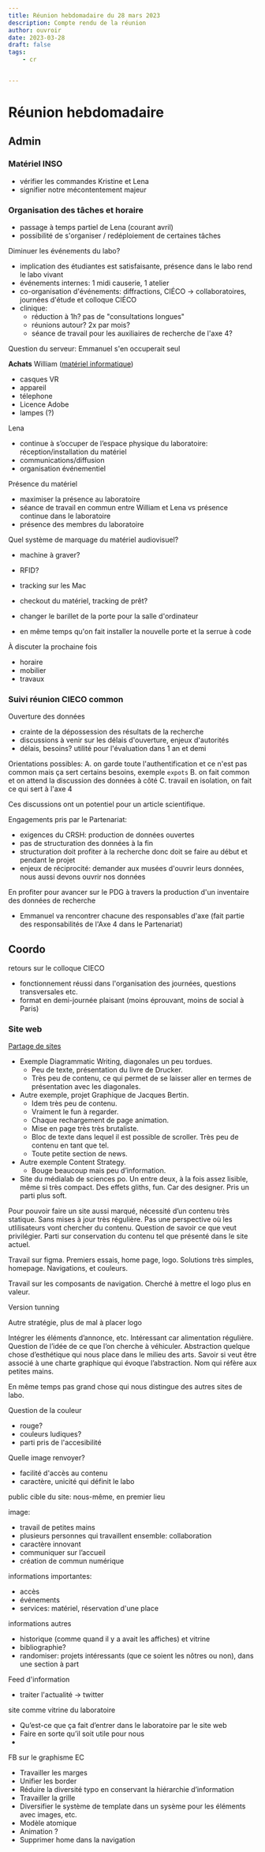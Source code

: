 ```yaml
---
title: Réunion hebdomadaire du 28 mars 2023
description: Compte rendu de la réunion
author: ouvroir
date: 2023-03-28
draft: false
tags:
    - cr


---
```


# Réunion hebdomadaire

## Admin
### Matériel INSO
- vérifier les commandes Kristine et Lena
- signifier notre mécontentement majeur

### Organisation des tâches et horaire
- passage à temps partiel de Lena (courant avril)
- possibilité de s'organiser / redéploiement de certaines tâches

Diminuer les événements du labo? 
- implication des étudiantes est satisfaisante, présence dans le labo rend le labo vivant
- événements internes: 1 midi causerie, 1 atelier
- co-organisation d'événements: diffractions, CIÉCO → collaboratoires, journées d'étude et colloque CIÉCO
- clinique: 
    - réduction à 1h? pas de "consultations longues"
    - réunions autour? 2x par mois? 
    - séance de travail pour les auxiliaires de recherche de l'axe 4? 

Question du serveur: Emmanuel s'en occuperait seul

**Achats**
William ([matériel informatique](https://docs.google.com/spreadsheets/d/1N35S7dw5ynTWNE8iaa0gSJIZjK7P65E2BkL7WZJA3Fc/edit#gid=1587568930))
- casques VR
- appareil
- télephone
- Licence Adobe
- lampes (?)

Lena
- continue à s’occuper de l’espace physique du laboratoire: réception/installation du matériel
- communications/diffusion
- organisation événementiel


Présence du matériel
- maximiser la présence au laboratoire
- séance de travail en commun entre William et Lena vs présence continue dans le laboratoire
- présence des membres du laboratoire


Quel système de marquage du matériel audiovisuel? 
- machine à graver? 
- RFID?
- tracking sur les Mac
- checkout du matériel, tracking de prêt?


- changer le barillet de la porte pour la salle d'ordinateur
- en même temps qu'on fait installer la nouvelle porte et la serrue à code

À discuter la prochaine fois
- horaire
- mobilier
- travaux

### Suivi réunion CIECO common
Ouverture des données
- crainte de la dépossession des résultats de la recherche
- discussions à venir sur les délais d'ouverture, enjeux d'autorités
- délais, besoins? utilité pour l'évaluation dans 1 an et demi

Orientations possibles: 
A. on garde toute l'authentification et ce n'est pas common mais ça sert certains besoins, exemple `expots`
B. on fait common et on attend la discussion des données à côté
C. travail en isolation, on fait ce qui sert à l'axe 4

Ces discussions ont un potentiel pour un article scientifique.

Engagements pris par le Partenariat: 
- exigences du CRSH: production de données ouvertes
- pas de structuration des données à la fin
- structuration doit profiter à la recherche donc doit se faire au début et pendant le projet
- enjeux de réciprocité: demander aux musées d'ouvrir leurs données, nous aussi devons ouvrir nos données

En profiter pour avancer sur le PDG à travers la production d'un inventaire des données de recherche
- Emmanuel va rencontrer chacune des responsables d'axe (fait partie des responsabilités de l'Axe 4 dans le Partenariat)



## Coordo

retours sur le colloque CIECO
- fonctionnement réussi dans l'organisation des journées, questions transversales etc.
- format en demi-journée plaisant (moins éprouvant, moins de social à Paris)

### Site web

[Partage de sites](https://github.com/ouvroir/ouvroir.github.io/issues/59)

- Exemple Diagrammatic Writing, diagonales un peu tordues. 
    - Peu de texte, présentation du livre de Drucker. 
    - Très peu de contenu, ce qui permet de se laisser aller en termes de présentation avec les diagonales.
- Autre exemple, projet Graphique de Jacques Bertin.
    - Idem très peu de contenu. 
    - Vraiment le fun à regarder. 
    - Chaque rechargement de page animation. 
    - Mise en page très très brutaliste.
    - Bloc de texte dans lequel il est possible de scroller. Très peu de contenu en tant que tel.
    - Toute petite section de news.
- Autre exemple Content Strategy. 
    - Bouge beaucoup mais peu d’information.
- Site du médialab de sciences po. Un entre deux, à la fois assez lisible, même si très compact. Des effets gliths, fun. Car des designer. Pris un parti plus soft.

Pour pouvoir faire un site aussi marqué, nécessité d’un contenu très statique. Sans mises à jour très régulière. Pas une perspective où les utlilisateurs vont chercher du contenu.
Question de savoir ce que veut privilégier. Parti sur conservation du contenu tel que présenté dans le site actuel.


Travail sur figma.
Premiers essais, home page, logo. Solutions très simples, homepage. Navigations, et couleurs.

Travail sur les composants de navigation. Cherché à mettre el logo plus en valeur. 

Version tunning

Autre stratégie, plus de mal à placer logo

Intégrer les éléments d’annonce, etc. Intéressant car alimentation régulière.
Question de l’idée de ce que l’on cherche à véhiculer. Abstraction quelque chose d’esthétique qui nous place dans le milieu des arts. Savoir si veut être associé à une charte graphique qui évoque l’abstraction.
Nom qui réfère aux petites mains.

En même temps pas grand chose qui nous distingue des autres sites de labo.

Question de la couleur
- rouge?
- couleurs ludiques?
- parti pris de l'accesibilité

Quelle image renvoyer? 
- facilité d'accès au contenu
- caractère, unicité qui définit le labo

public cible du site: nous-même, en premier lieu

image:
- travail de petites mains
- plusieurs personnes qui travaillent ensemble: collaboration
- caractère innovant
- communiquer sur l’accueil
- création de commun numérique

informations importantes:
- accès
- événements
- services: matériel, réservation d'une place

informations autres
- historique (comme quand il y a avait les affiches) et vitrine
- bibliographie? 
- randomiser: projets intéressants (que ce soient les nôtres ou non), dans une section à part

Feed d'information
- traiter l'actualité → twitter

site comme vitrine du laboratoire
- Qu’est-ce que ça fait d’entrer dans le laboratoire par le site web
- Faire en sorte qu’il soit utile pour nous
- 




FB sur le graphisme EC
- Travailler les marges 
- Unifier les border
- Réduire la diversité typo en conservant la hiérarchie d’information
- Travailler la grille
- Diversifier le système de template dans un sysème pour les éléments avec images, etc.
- Modèle atomique
- Animation ?
- Supprimer home dans la navigation
